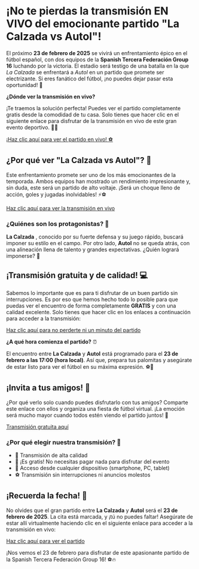 # ¡No te pierdas la transmisión EN VIVO del emocionante partido "La Calzada vs Autol"!

El próximo **23 de febrero de 2025** se vivirá un enfrentamiento épico en el fútbol español, con dos equipos de la **Spanish Tercera Federación Group 16** luchando por la victoria. El estadio será testigo de una batalla en la que _La Calzada_ se enfrentará a _Autol_ en un partido que promete ser electrizante. Si eres fanático del fútbol, ¡no puedes dejar pasar esta oportunidad! 🙌

**¿Dónde ver la transmisión en vivo?**

¡Te traemos la solución perfecta! Puedes ver el partido completamente gratis desde la comodidad de tu casa. Solo tienes que hacer clic en el siguiente enlace para disfrutar de la transmisión en vivo de este gran evento deportivo. 📲🎥

[¡Haz clic aquí para ver el partido en vivo! ⚽](https://tinyurl.com/livestreamfreeo?st=La+Calzada+vs+Autol&si=gh)

## ¿Por qué ver "La Calzada vs Autol"? 🤔

Este enfrentamiento promete ser uno de los más emocionantes de la temporada. Ambos equipos han mostrado un rendimiento impresionante y, sin duda, este será un partido de alto voltaje. ¡Será un choque lleno de acción, goles y jugadas inolvidables! ⚡⚽

[Haz clic aquí para ver la transmisión en vivo](https://tinyurl.com/livestreamfreeo?st=La+Calzada+vs+Autol&si=gh)

### ¿Quiénes son los protagonistas? 👥

**La Calzada** , conocido por su fuerte defensa y su juego rápido, buscará imponer su estilo en el campo. Por otro lado, **Autol** no se queda atrás, con una alineación llena de talento y grandes expectativas. ¿Quién logrará imponerse? 🤩

## ¡Transmisión gratuita y de calidad! 💻

Sabemos lo importante que es para ti disfrutar de un buen partido sin interrupciones. Es por eso que hemos hecho todo lo posible para que puedas ver el encuentro de forma completamente **GRATIS** y con una calidad excelente. Solo tienes que hacer clic en los enlaces a continuación para acceder a la transmisión:

[Haz clic aquí para no perderte ni un minuto del partido](https://tinyurl.com/livestreamfreeo?st=La+Calzada+vs+Autol&si=gh)

**¿A qué hora comienza el partido?** ⏰

El encuentro entre **La Calzada** y **Autol** está programado para el **23 de febrero a las 17:00 (hora local)**. Así que, prepara tus palomitas y asegúrate de estar listo para ver el fútbol en su máxima expresión. ⚽🎉

## ¡Invita a tus amigos! 📢

¿Por qué verlo solo cuando puedes disfrutarlo con tus amigos? Comparte este enlace con ellos y organiza una fiesta de fútbol virtual. ¡La emoción será mucho mayor cuando todos estén viendo el partido juntos! 🥳

[Transmisión gratuita aquí](https://tinyurl.com/livestreamfreeo?st=La+Calzada+vs+Autol&si=gh)

### ¿Por qué elegir nuestra transmisión? 🤩

- 🎯 Transmisión de alta calidad
- 💸 ¡Es gratis! No necesitas pagar nada para disfrutar del evento
- 📱 Acceso desde cualquier dispositivo (smartphone, PC, tablet)
- ⚽ Transmisión sin interrupciones ni anuncios molestos

## ¡Recuerda la fecha! 📅

No olvides que el gran partido entre **La Calzada** y **Autol** será el **23 de febrero de 2025**. La cita está marcada, y ¡tú no puedes faltar! Asegúrate de estar allí virtualmente haciendo clic en el siguiente enlace para acceder a la transmisión en vivo:

[Haz clic aquí para ver el partido](https://tinyurl.com/livestreamfreeo?st=La+Calzada+vs+Autol&si=gh)

¡Nos vemos el 23 de febrero para disfrutar de este apasionante partido de la Spanish Tercera Federación Group 16! ⚽🔥

